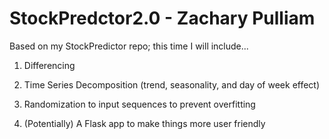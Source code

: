 # StockPredctor2.0 - Zachary Pulliam

Based on my StockPredictor repo; this time I will include...

1. Differencing

2. Time Series Decomposition (trend, seasonality, and day of week effect)

3. Randomization to input sequences to prevent overfitting

4. (Potentially) A Flask app to make things more user friendly
